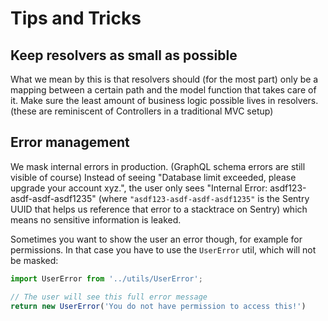 # Tips and Tricks

## Keep resolvers as small as possible

What we mean by this is that resolvers should (for the most part) only be a mapping between a certain path and the model function that takes care of it. Make sure the least amount of business logic possible lives in resolvers. (these are reminiscent of Controllers in a traditional MVC setup)

## Error management

We mask internal errors in production. (GraphQL schema errors are still visible of course) Instead of seeing "Database limit exceeded, please upgrade your account xyz.", the user only sees "Internal Error: asdf123-asdf-asdf-asdf1235" (where `"asdf123-asdf-asdf-asdf1235"` is the Sentry UUID that helps us reference that error to a stacktrace on Sentry) which means no sensitive information is leaked.

Sometimes you want to show the user an error though, for example for permissions. In that case you have to use the `UserError` util, which will not be masked:

```javascript
import UserError from '../utils/UserError';

// The user will see this full error message
return new UserError('You do not have permission to access this!')
```
